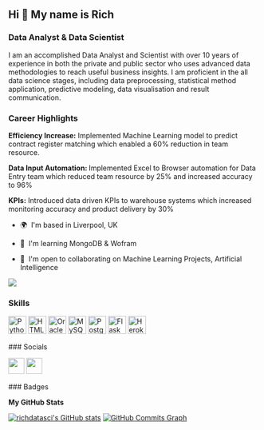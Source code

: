 <h2>Hi 👋 My name is Rich</h2> 
<h3>Data Analyst & Data Scientist</h2>
I am an accomplished Data Analyst and Scientist with over 10 years of experience in both the private and public sector who uses advanced data methodologies to reach useful business insights. I am proficient in the all data science stages, including data preprocessing, statistical method application, predictive modeling, data visualisation and result communication. 

<h3>Career Highlights</h3>

<b>Efficiency Increase:</b> Implemented Machine Learning model to predict contract register matching which enabled a 60% reduction in team resource. 

<b>Data Input Automation: </b>  Implemented Excel to Browser automation for Data Entry team which reduced team resource by 25% and increased accuracy to 96%

<b>KPIs:</b> Introduced data driven KPIs to warehouse systems which increased monitoring accuracy and product delivery by 30% 

* 🌍  I'm based in Liverpool, UK 

* 🧠  I'm learning MongoDB & Wofram 

* 🤝  I'm open to collaborating on Machine Learning Projects, Artificial Intelligence

<a href="https://www.twitter.com/Richdatasci" target="_blank" rel="noreferrer"><img src="https://img.shields.io/twitter/follow/Richdatasci?logo=twitter&style=for-the-badge&color=0891b2&labelColor=1c1917" /></a>
### Skills

<p align="left"> <a href="https://www.python.org/" target="_blank" rel="noreferrer"><img src="https://raw.githubusercontent.com/danielcranney/readme-generator/main/public/icons/skills/python-colored.svg" width="36" height="36" alt="Python" /></a> <a href="https://developer.mozilla.org/en-US/docs/Glossary/HTML5" target="_blank" rel="noreferrer"><img src="https://raw.githubusercontent.com/danielcranney/readme-generator/main/public/icons/skills/html5-colored.svg" width="36" height="36" alt="HTML5" /></a> <a href="https://www.oracle.com/uk/index.html" target="_blank" rel="noreferrer"><img src="https://raw.githubusercontent.com/danielcranney/readme-generator/main/public/icons/skills/oracle-colored.svg" width="36" height="36" alt="Oracle" /></a> <a href="https://www.mysql.com/" target="_blank" rel="noreferrer"><img src="https://raw.githubusercontent.com/danielcranney/readme-generator/main/public/icons/skills/mysql-colored.svg" width="36" height="36" alt="MySQL" /></a> <a href="https://www.postgresql.org/" target="_blank" rel="noreferrer"><img src="https://raw.githubusercontent.com/danielcranney/readme-generator/main/public/icons/skills/postgresql-colored.svg" width="36" height="36" alt="PostgreSQL" /></a> <a href="https://flask.palletsprojects.com/en/2.0.x/" target="_blank" rel="noreferrer"><img src="https://raw.githubusercontent.com/danielcranney/readme-generator/main/public/icons/skills/flask-colored.svg" width="36" height="36" alt="Flask" /></a> <a href="https://www.heroku.com/" target="_blank" rel="noreferrer"><img src="https://raw.githubusercontent.com/danielcranney/readme-generator/main/public/icons/skills/heroku-colored.svg" width="36" height="36" alt="Heroku" /></a> </p> 
 ### Socials  <p align="left"> <a href="https://www.github.com/richdatasci" target="_blank" rel="noreferrer"><img src="https://raw.githubusercontent.com/danielcranney/readme-generator/main/public/icons/socials/github.svg" width="32" height="32" /></a> <a href="https://www.twitter.com/Richdatasci" target="_blank" rel="noreferrer"><img src="https://raw.githubusercontent.com/danielcranney/readme-generator/main/public/icons/socials/twitter.svg" width="32" height="32" /></a></p>
### Badges

<b>My GitHub Stats</b>

<a href="http://www.github.com/richdatasci"><img src="https://github-readme-stats.vercel.app/api?username=richdatasci&show_icons=true&hide=&count_private=true&title_color=0891b2&text_color=ffffff&icon_color=0891b2&bg_color=1c1917&hide_border=true&show_icons=true" alt="richdatasci's GitHub stats" /></a>
<a href="http://www.github.com/richdatasci"><img src="https://activity-graph.herokuapp.com/graph?username=richdatasci&bg_color=1c1917&color=ffffff&line=0891b2&point=ffffff&area_color=1c1917&area=true&hide_border=true&custom_title=GitHub%20Commits%20Graph" alt="GitHub Commits Graph" /></a>
